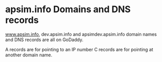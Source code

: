 # apsim.info Domains and DNS records

www.apsim.info, dev.apsim.info and apsimdev.apsim.info domain names and DNS records are all on GoDaddy.

A records are for pointing to an IP number
C records are for pointing at another domain name.
